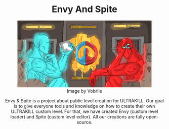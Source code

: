 <div align="center">
<h1 align="center">Envy And Spite</h1>

<figure>
    <img alt="VobrileBanner" src="./VobrileBanner.png">
    <figcaption align="center">Image by Vobrile</figcaption>
</figure>

Envy & Spite is a project about public level creation for ULTRAKILL. Our goal is to
give everyone tools and knowledge on how to create their own ULTRAKILL custom level. For that, we have
created Envy (custom level loader) and Spite (custom level editor). All our creations are fully open-source.

</div>